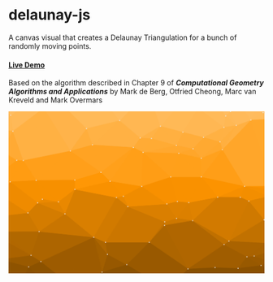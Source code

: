 # delaunay-js

A canvas visual that creates a Delaunay Triangulation for a bunch of randomly moving points.

#### [Live Demo](https://metzlr.github.io/delaunay-js)

Based on the algorithm described in Chapter 9 of **_Computational Geometry Algorithms and Applications_** by Mark de Berg, Otfried Cheong, Marc van Kreveld and Mark Overmars

![Delaunay Triangulization](/assets/delaunay-wide.png)
